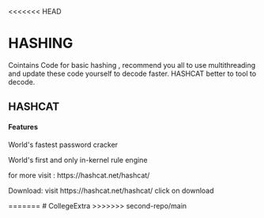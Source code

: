 <<<<<<< HEAD
# HASHING
Cointains Code for basic hashing , recommend you all to use multithreading and update these code yourself to decode faster.
HASHCAT better to tool to decode.

<h2>HASHCAT</h2>
<h4>Features</h4>
<p>World's fastest password cracker</p>
<p>World's first and only in-kernel rule engine</p>
<p>for more visit : https://hashcat.net/hashcat/</p>
<p>Download: visit https://hashcat.net/hashcat/  click on download</p>
=======
# CollegeExtra
>>>>>>> second-repo/main
